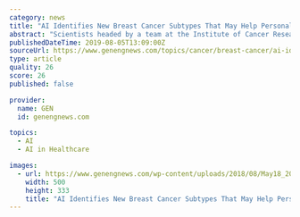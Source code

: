 ```yaml
---
category: news
title: "AI Identifies New Breast Cancer Subtypes That May Help Personalize Diagnosis and Therapy"
abstract: "Scientists headed by a team at the Institute of Cancer Research, London (ICR) have used artificial intelligence (AI) and machine learning (ML) to discover five new subtypes of breast cancer that could help clinicians deliver the most effective therapies— ..."
publishedDateTime: 2019-08-05T13:09:00Z
sourceUrl: https://www.genengnews.com/topics/cancer/breast-cancer/ai-identifies-new-breast-cancer-subtypes-that-may-help-personalize-diagnosis-and-therapy/
type: article
quality: 26
score: 26
published: false

provider:
  name: GEN
  id: genengnews.com

topics:
  - AI
  - AI in Healthcare

images:
  - url: https://www.genengnews.com/wp-content/uploads/2018/08/May18_2015_Fotolia_48142658_BreastCancer5320372207.jpg
    width: 500
    height: 333
    title: "AI Identifies New Breast Cancer Subtypes That May Help Personalize Diagnosis and Therapy"
---
```

